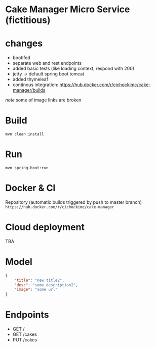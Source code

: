 Cake Manager Micro Service (fictitious)
=======================================

# changes
- bootifed
- separate web and rest endpoints
- added basic tests (like loading context, respond with 200)
- jetty -> default spring boot tomcat
- added thymeleaf
- continous integration: https://hub.docker.com/r/cichockimc/cake-manager/builds

*note* some of image links are broken

# Build
`mvn clean install`

# Run
`mvn spring-boot:run`

# Docker & CI
Repository (automatic builds triggered by push to master branch) 
`https://hub.docker.com/r/cichockimc/cake-manager`

# Cloud deployment 
TBA

# Model
```json
{
	"title": "new title2",
	"desc": "some description2",
	"image": "some url"
}
```

# Endpoints

- GET /
- GET /cakes
- PUT /cakes 


